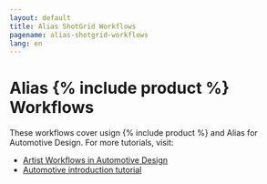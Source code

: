 ```yaml
---
layout: default
title: Alias ShotGrid Workflows
pagename: alias-shotgrid-workflows
lang: en
---
```


# Alias {% include product %} Workflows

These workflows cover usign {% include product %} and Alias for Automotive Design. For more tutorials, visit:

- [Artist Workflows in Automotive Design](https://help.autodesk.com/view/SGSUB/ENU/?guid=SG_Automotive_sa_integrations_sa_artist_workflows_automotive_html)
- [Automotive introduction tutorial](https://help.autodesk.com/view/SGSUB/ENU/?guid=SG_Tutorials_tu_automotive_tutorial_html)